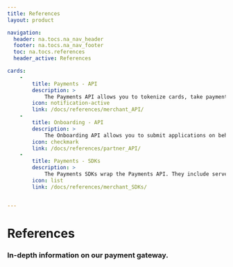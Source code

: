 ```yaml
---
title: References
layout: product

navigation:
  header: na.tocs.na_nav_header
  footer: na.tocs.na_nav_footer
  toc: na.tocs.references
  header_active: References

cards:
    -                
        title: Payments - API
        description: >
            The Payments API allows you to tokenize cards, take payments, store customer data and query transactions.
        icon: notification-active
        link: /docs/references/merchant_API/
    -
        title: Onboarding - API
        description: >
            The Onboarding API allows you to submit applications on behalf of sub-merchants.
        icon: checkmark
        link: /docs/references/partner_API/
    -
        title: Payments - SDKs
        description: >
            The Payments SDKs wrap the Payments API. They include server, mobile and browser SDKs.
        icon: list
        link: /docs/references/merchant_SDKs/


---
```


# References

### In-depth information on our payment gateway.
